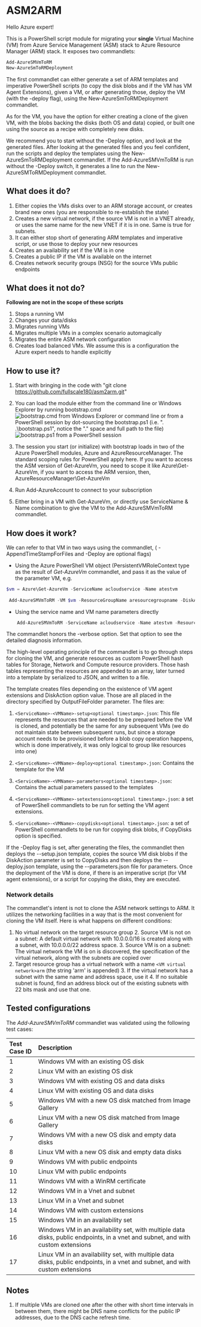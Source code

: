 # ASM2ARM

Hello Azure expert! 

This is a PowerShell script module for migrating your **single** Virtual Machine (VM) from Azure Service Management (ASM) stack to Azure Resource Manager (ARM) stack. It exposes two commandlets: 
``` PowerShell
Add-AzureSMVmToRM
New-AzureSmToRMDeployment
```

The first commandlet can either generate a set of ARM templates and imperative PowerShell scripts (to copy the disk blobs and if the VM has VM Agent Extensions), given a VM, or after generating those, deploy the VM (with the -deploy flag), using the New-AzureSmToRMDeployment commandlet.

As for the VM, you have the option for either creating a clone of the given VM, with the blobs backing the disks (both OS and data) copied, or built one using the source as a recipe with completely new disks.

We recommend you to start without the -Deploy option, and look at the generated files. After looking at the generated files and you feel confident, run the scripts and deploy the templates using the New-AzureSmToRMDeployment commandlet. If the Add-AzureSMVmToRM is run without the -Deploy switch, it generates a line to run the New-AzureSMToRMDeployment commandlet.

## What does it do?
 1. Either copies the VMs disks over to an ARM storage account, or creates brand new ones (you are responsible to re-establish the state)
 2. Creates a new virtual network, if the source VM is not in a VNET already, or uses the same name for the new VNET if it is in one. Same is true for subnets.
 3. It can either stop short of generating ARM templates and imperative script, or use those to deploy your new resources
 4. Creates an availability set if the VM is in one
 5. Creates a public IP if the VM is available on the internet
 6. Creates network security groups (NSG) for the source VMs public endpoints

## What does it not do?
**Following are not in the scope of these scripts**
 1. Stops a running VM 
 2. Changes your data/disks
 3. Migrates running VMs
 4. Migrates multiple VMs in a complex scenario automagically
 5. Migrates the entire ASM network configuration
 6. Creates load balanced VMs. We assume this is a configuration the Azure expert needs to handle explicitly
 
How to use it?
-----------------
1. Start with bringing in the code with "git clone https://github.com/fullscale180/asm2arm.git"
2. You can load the module either from the command line or Windows Explorer by running bootstrap.cmd
 ![bootstrap.cmd from Windows Explorer or command line](https://github.com/fullscale180/asm2arm/blob/master/docAssets/bootstrapcmd.gif)
or from a PowerShell session by dot-sourcing the bootstrap.ps1 (i.e. ". .\bootstrap.ps1", notice the "." space and full path to the file)
    ![bootstrap.ps1 from a PowerShell session](https://github.com/fullscale180/asm2arm/blob/master/docAssets/bootstrapps1.gif)

3. The session you start (or initialize) with bootstrap loads in two of the Azure PowerShell modules, Azure and AzureResourceManager. The standard scoping rules for PowerShell apply here. If you want to access the ASM version of Get-AzureVm, you need to scope it like Azure\Get-AzureVm, if you want to access the ARM version, then, AzureResourceManager\Get-AzureVm
4. Run Add-AzureAccount to connect to your subscription
5. Either bring in a VM with Get-AzureVm, or directly use ServiceName & Name combination to give the VM to the Add-AzureSMVmToRM commandlet. 
 

## How does it work?
We can refer to that VM in two ways using the commandlet, ( -AppendTimeStampForFiles and -Deploy are optional flags)
* Using the Azure PowerShell VM object (PersistentVMRoleContext type as the result of *Get-AzureVm* commandlet, and pass it as the value of the parameter VM, e.g.
``` PowerShell
$vm = Azure\Get-AzureVm -ServiceName acloudservice -Name atestvm
 
 Add-AzureSMVmToRM -VM $vm -ResourceGroupName aresourcegroupname -DiskAction CopyDisks -OutputFileFolder D:\myarmtemplates -AppendTimeStampForFiles -Deploy
```
* Using the service name and VM name parameters directly
``` PowerShell
	Add-AzureSMVmToRM -ServiceName acloudservice -Name atestvm -ResourceGroupName aresourcegroupname -DiskAction CopyDisks -OutputFileFolder D:\myarmtemplates -AppendTimeStampForFiles -Deploy
```

The commandlet honors the -verbose option. Set that option to see the detailed diagnosis information.

The high-level operating principle of the commandlet is to go through steps for cloning the VM, and generate resources as custom PowerShell hash tables for Storage, Network and Compute resource providers.
Those hash tables representing the resources are appended to an array, later turned into a template by serialized to JSON, and written to a file.

The template creates files depending on the existence of VM agent extensions and DiskAction option value. Those are all placed in the directory specified by OutputFileFolder parameter. The files are:
1. `<ServiceName>-<VMName>-setup<optional timestamp>.json`: This file represents the resources that are needed to be prepared before the VM is cloned, and potentially be the same for any subsequent VMs (we do not maintain state between subsequent runs, but since a storage account needs to be provisioned before a blob copy operation happens, which is done imperatively, it was only logical to group like resources into one)

2.  `<ServiceName>-<VMName>-deploy<optional timestamp>.json`: Contains the template for the VM
3.  `<ServiceName>-<VMName>-parameters<optional timestamp>.json`: Contains the actual parameters passed to the templates
4.  `<ServiceName>-<VMName>-setextensions<optional timestamp>.json`: a set of PowerShell commandlets to be run for setting the VM agent extensions.
4.  `<ServiceName>-<VMName>-copydisks<optional timestamp>.json`: a set of PowerShell commandlets to be run for copying disk blobs, if CopyDisks option is specified.

If the -Deploy flag is set, after generating the files, the commandlet then deploys the <ServiceName>-<VMName>-setup.json template, copies the source VM disk blobs if the DiskAction parameter is set to CopyDisks and then deploys the <ServiceName>-<VMName>-deploy.json template, using the <ServiceName>-<VMName>-parameters.json file for parameters. Once the deployment of the VM is done, if there is an imperative script (for VM agent extensions), or a script for copying the disks, they are executed.

### Network details
The commandlet's intent is not to clone the ASM network settings to ARM. It utilizes the networking facilities in a way that is the most convenient for cloning the VM itself. Here is what happens on different conditions:

1.  No virtual network on the target resource group
    2. Source VM is not on a subnet: A default virtual network with 10.0.0.0/16 is created along with a subnet, with 10.0.0.0/22 address space.
    3. Source VM is on a subnet: The virtual network the VM is on is discovered, the specification of the virtual network, along with the subnets are copied over
2.  Target resource group has a virtual network with a name `<VM virtual network>arm` (the string 'arm' is appended)
    3. If the virtual network has a subnet with the same name and address space, use it
    4. If no suitable subnet is found, find an address block out of the existing subnets with 22 bits mask and use that one.
	
Tested configurations
--------
The _Add-AzureSMVmToRM_ commandlet was validated using the following test cases:

| Test Case ID | Description |
|:---|:---|
| 1	| Windows VM with an existing OS disk |
| 2	| Linux VM with an existing OS disk |
| 3	| Windows VM with existing OS and data disks |
| 4	| Linux VM with existing OS and data disks |
| 5	| Windows VM with a new OS disk matched from Image Gallery |
| 6	| Linux VM with a new OS disk matched from Image Gallery |
| 7	| Windows VM with a new OS disk and empty data disks |
| 8	| Linux VM with a new OS disk and empty data disks |
| 9 | Windows VM with public endpoints |
| 10 | Linux VM with public endpoints |
| 11 | Windows VM with a WinRM certificate |
| 12 | Windows VM in a Vnet and subnet |
| 13 | Linux VM in a Vnet and subnet |
| 14 | Windows VM with custom extensions |
| 15 | Windows VM in an availability set |
| 16 | Windows VM in an availability set, with multiple data disks, public endpoints, in a vnet and subnet, and with custom extensions |
| 17 | Linux VM in an availability set, with multiple data disks, public endpoints, in a vnet and subnet, and with custom extensions |

## Notes
1. If multiple VMs are cloned one after the other with short time intervals in between them, there might be DNS name conflicts for the public IP addresses, due to the DNS cache refresh time.
